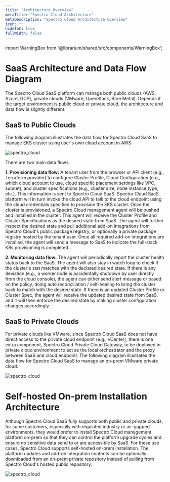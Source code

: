 ```yaml
---
title: "Architecture Overview"
metaTitle: "Spectro Cloud Architecture"
metaDescription: "Spectro Cloud Architecture Overview"
icon: ""
hideToC: true
fullWidth: false
---
```


import WarningBox from '@librarium/shared/src/components/WarningBox';

# SaaS Architecture and Data Flow Diagram

The Spectro Cloud SaaS platform can manage both public clouds (AWS, Azure, GCP), private clouds (VMware, OpenStack, Bare Metal). Depends if the target environment is public cloud or private cloud, the architecture and data flow is slightly different.

## SaaS to Public Clouds
The following diagram illustrates the data flow for Spectro Cloud SaaS to manage EKS cluster using user's own cloud account in AWS:

![spectro_cloud](/dfd_saas_to_aws.png)

There are two main data flows.

**1. Provisioning data flow:** A tenant user from the browser or API client (e.g., Terraform provider) to configure Cluster Profile, Cloud Configuration (e.g., which cloud account to use, cloud specific placement settings like VPC, subnet), and cluster specifications (e.g., cluster size, node instance type, etc.). This information is sent to Spectro Cloud SaaS. Spectro Cloud SaaS platform will in turn invoke the cloud API to talk to the cloud endpoint using the cloud credentials specified to provision the EKS cluster. Once the cluster is provisioned, a Spectro Cloud management agent will be pushed and installed in the cluster. This agent will receive the Cluster Profile and Cluster Specifications as the desired state from SaaS. The agent will further inspect the desired state and pull additional add-on integrations from Spectro Cloud's public package registry, or optionally a private package registry hosted by the tenant user. Once all required add-on integrations are installed, the agent will send a message to SaaS to indicate the full-stack K8s provisioning is completed.

**2. Monitoring data flow:** The agent will periodically report the cluster health status back to the SaaS. The agent will also stay in watch loop to check if the cluster's stat matches with the declared desired state. If there is any deviation (e.g., a worker node is accidentally shutdown by user directly from the cloud console), the agent can either send alert message or based on the policy, doing auto reconciliation / self-healing to bring the cluster back to match with the desired state. If there is an updated Cluster Profile or Cluster Spec, the agent will receive the updated desired state from SaaS, and it will then enforce the desired state by making cluster configuration changes accordingly.

## SaaS to Private Clouds
For private clouds like VMware, since Spectro Cloud SaaS does not have direct access to the private cloud endpoint (e.g., vCenter), there is one extra component, Spectro Cloud Private Cloud Gateway, to be deployed in private cloud environment to act as the local orchestrator and the proxy between SaaS and cloud endpoint. The following diagram illustrates the data flow for Spectro Cloud SaaS to manage an on-prem VMware private cloud:

![spectro_cloud](/dfd_saas_to_vmware.png)

# Self-hosted On-prem Installation Architecture

Although Spectro Cloud SaaS fully supports both public and private clouds, for some customers, especially with regulated industry or air-gapped environments, they would prefer to install Spectro Cloud management platform on-prem so that they can control the platform upgrade cycles and ensure no sensitive data send to or are accessible by SaaS. For these use cases, Spectro Cloud supports self-hosted on-prem installation. The platform updates and add-on integration contents can be optionally downloaded from an on-prem private repository instead of pulling from Spectro Cloud's hosted public repository.

![spectro_cloud](/dfd_on_prem_vmware.png)
